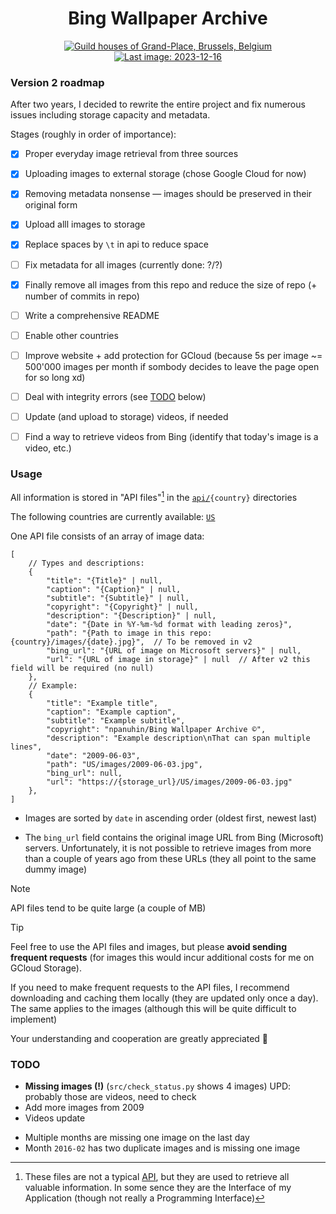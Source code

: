 <h1 align="center">Bing Wallpaper Archive</h1>

<div align="center">
    <a id="last_image_link" href="https://storage.googleapis.com/npanuhin-bing-wallpaper-archive/US/images/2023-12-16.jpg">
        <img id="last_image" title="Guild houses of Grand-Place, Brussels, Belgium" alt="Guild houses of Grand-Place, Brussels, Belgium" src="https://storage.googleapis.com/npanuhin-bing-wallpaper-archive/US/images/2023-12-16.jpg">
        <img id="last_image_badge" alt="Last image: 2023-12-16" src="https://img.shields.io/badge/Last_image-2023--12--16-informational?style=flat">
    </a>
</div>


### Version 2 roadmap

After two years, I decided to rewrite the entire project and fix numerous issues including storage capacity and metadata.

Stages (roughly in order of importance):

- [x] Proper everyday image retrieval from three sources
- [x] Uploading images to external storage (chose Google Cloud for now)
- [x] Removing metadata nonsense — images should be preserved in their original form
- [x] Upload alll images to storage
- [x] Replace spaces by `\t` in api to reduce space
- [ ] Fix metadata for all images (currently done: ?/?)
- [x] Finally remove all images from this repo and reduce the size of repo (+ number of commits in repo)
- [ ] Write a comprehensive README
- [ ] Enable other countries
- [ ] Improve website + add protection for GCloud (because 5s per image ~= 500'000 images per month if sombody decides to leave the page open for so long xd)
- [ ] Deal with integrity errors (see [TODO](#todo) below)
- [ ] Update (and upload to storage) videos, if needed
- [ ] Find a way to retrieve videos from Bing (identify that today's image is a video, etc.)


### Usage

All information is stored in "API files"[^1] in the <code><a href="api">api/</a>{country}</code> directories

The following countries are currently available: <a href="api/US"><code>US</code></a>

One API file consists of an array of image data:
```jsonc
[
    // Types and descriptions:
    {
        "title": "{Title}" | null,
        "caption": "{Caption}" | null,
        "subtitle": "{Subtitle}" | null,
        "copyright": "{Copyright}" | null,
        "description": "{Description}" | null,
        "date": "{Date in %Y-%m-%d format with leading zeros}",
        "path": "{Path to image in this repo: {country}/images/{date}.jpg}",  // To be removed in v2
        "bing_url": "{URL of image on Microsoft servers}" | null,
        "url": "{URL of image in storage}" | null  // After v2 this field will be required (no null)
    },
    // Example:
    {
        "title": "Example title",
        "caption": "Example caption",
        "subtitle": "Example subtitle",
        "copyright": "npanuhin/Bing Wallpaper Archive ©",
        "description": "Example description\nThat can span multiple lines",
        "date": "2009-06-03",
        "path": "US/images/2009-06-03.jpg",
        "bing_url": null,
        "url": "https://{storage_url}/US/images/2009-06-03.jpg"
    },
]
```

- Images are sorted by `date` in ascending order (oldest first, newest last)

- The `bing_url` field contains the original image URL from Bing (Microsoft) servers. Unfortunately, it is not possible to retrieve images from more than a couple of years ago from these URLs (they all point to the same dummy image)

> [!NOTE]
> API files tend to be quite large (a couple of MB)

> [!TIP]
> Feel free to use the API files and images, but please **avoid sending frequent requests** (for images this would incur additional costs for me on GCloud Storage).
>
> <a name="sometext"></a>If you need to make frequent requests to the API files, I recommend downloading and caching them locally (they are updated only once a day). The same applies to the images (although this will be quite difficult to implement)
>
> Your understanding and cooperation are greatly appreciated 🙂


### TODO

- **Missing images (!)** (`src/check_status.py` shows 4 images)
    UPD: probably those are videos, need to check
- Add more images from 2009
- Videos update

<!-- -  `2016-06-05` copyright: `© Heinz Wohner/Getty Images` vs `© Richard Du Toit/Minden Pictures` -->

- Multiple months are missing one image on the last day
- Month `2016-02` has two duplicate images and is missing one image


[^1]: These files are not a typical [API](https://en.wikipedia.org/wiki/API), but they are used to retrieve all valuable information. In some sence they are the Interface of my Application (though not really a Programming Interface)
